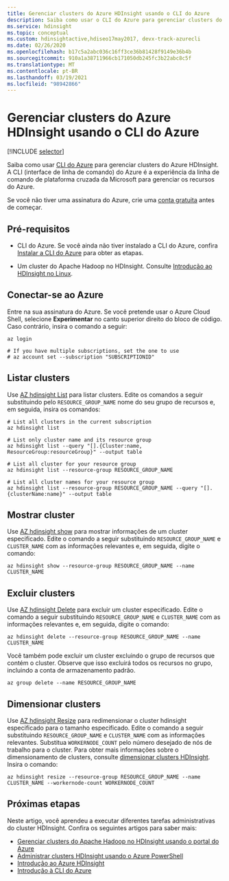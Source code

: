 ```yaml
---
title: Gerenciar clusters do Azure HDInsight usando o CLI do Azure
description: Saiba como usar o CLI do Azure para gerenciar clusters do Azure HDInsight. Os tipos de cluster incluem Apache Hadoop, Spark, HBase, Storm, Kafka, consulta interativa e serviços de ML.
ms.service: hdinsight
ms.topic: conceptual
ms.custom: hdinsightactive,hdiseo17may2017, devx-track-azurecli
ms.date: 02/26/2020
ms.openlocfilehash: b17c5a2abc036c16ff3ce36b81428f9149e36b4b
ms.sourcegitcommit: 910a1a38711966cb171050db245fc3b22abc8c5f
ms.translationtype: MT
ms.contentlocale: pt-BR
ms.lasthandoff: 03/19/2021
ms.locfileid: "98942866"
---
```

# <a name="manage-azure-hdinsight-clusters-using-azure-cli"></a>Gerenciar clusters do Azure HDInsight usando o CLI do Azure

[!INCLUDE [selector](../../includes/hdinsight-portal-management-selector.md)]

Saiba como usar [CLI do Azure](/cli/azure/) para gerenciar clusters do Azure HDInsight. A CLI (interface de linha de comando) do Azure é a experiência da linha de comando de plataforma cruzada da Microsoft para gerenciar os recursos do Azure.

Se você não tiver uma assinatura do Azure, crie uma [conta gratuita](https://azure.microsoft.com/free/?WT.mc_id=A261C142F) antes de começar.

## <a name="prerequisites"></a>Pré-requisitos

* CLI do Azure. Se você ainda não tiver instalado a CLI do Azure, confira [Instalar a CLI do Azure](/cli/azure/install-azure-cli) para obter as etapas.

* Um cluster do Apache Hadoop no HDInsight. Consulte [Introdução ao HDInsight no Linux](hadoop/apache-hadoop-linux-tutorial-get-started.md).

## <a name="connect-to-azure"></a>Conectar-se ao Azure

Entre na sua assinatura do Azure. Se você pretende usar o Azure Cloud Shell, selecione **Experimentar** no canto superior direito do bloco de código. Caso contrário, insira o comando a seguir:

```azurecli-interactive
az login

# If you have multiple subscriptions, set the one to use
# az account set --subscription "SUBSCRIPTIONID"
```

## <a name="list-clusters"></a>Listar clusters

Use [AZ hdinsight List](/cli/azure/hdinsight#az-hdinsight-list) para listar clusters. Edite os comandos a seguir substituindo pelo `RESOURCE_GROUP_NAME` nome do seu grupo de recursos e, em seguida, insira os comandos:

```azurecli-interactive
# List all clusters in the current subscription
az hdinsight list

# List only cluster name and its resource group
az hdinsight list --query "[].{Cluster:name, ResourceGroup:resourceGroup}" --output table

# List all cluster for your resource group
az hdinsight list --resource-group RESOURCE_GROUP_NAME

# List all cluster names for your resource group
az hdinsight list --resource-group RESOURCE_GROUP_NAME --query "[].{clusterName:name}" --output table
```

## <a name="show-cluster"></a>Mostrar cluster

Use [AZ hdinsight show](/cli/azure/hdinsight#az-hdinsight-show) para mostrar informações de um cluster especificado. Edite o comando a seguir substituindo `RESOURCE_GROUP_NAME` e `CLUSTER_NAME` com as informações relevantes e, em seguida, digite o comando:

```azurecli-interactive
az hdinsight show --resource-group RESOURCE_GROUP_NAME --name CLUSTER_NAME
```

## <a name="delete-clusters"></a>Excluir clusters

Use [AZ hdinsight Delete](/cli/azure/hdinsight#az-hdinsight-delete) para excluir um cluster especificado. Edite o comando a seguir substituindo `RESOURCE_GROUP_NAME` e `CLUSTER_NAME` com as informações relevantes e, em seguida, digite o comando:

```azurecli-interactive
az hdinsight delete --resource-group RESOURCE_GROUP_NAME --name CLUSTER_NAME
```

Você também pode excluir um cluster excluindo o grupo de recursos que contém o cluster. Observe que isso excluirá todos os recursos no grupo, incluindo a conta de armazenamento padrão.

```azurecli-interactive
az group delete --name RESOURCE_GROUP_NAME
```

## <a name="scale-clusters"></a>Dimensionar clusters

Use [AZ hdinsight Resize](/cli/azure/hdinsight#az-hdinsight-resize) para redimensionar o cluster hdinsight especificado para o tamanho especificado. Edite o comando a seguir substituindo `RESOURCE_GROUP_NAME` e `CLUSTER_NAME` com as informações relevantes. Substitua `WORKERNODE_COUNT` pelo número desejado de nós de trabalho para o cluster. Para obter mais informações sobre o dimensionamento de clusters, consulte [dimensionar clusters HDInsight](./hdinsight-scaling-best-practices.md). Insira o comando:

```azurecli-interactive
az hdinsight resize --resource-group RESOURCE_GROUP_NAME --name CLUSTER_NAME --workernode-count WORKERNODE_COUNT
```

## <a name="next-steps"></a>Próximas etapas

Neste artigo, você aprendeu a executar diferentes tarefas administrativas do cluster HDInsight. Confira os seguintes artigos para saber mais:

* [Gerenciar clusters do Apache Hadoop no HDInsight usando o portal do Azure](hdinsight-administer-use-portal-linux.md)
* [Administrar clusters HDInsight usando o Azure PowerShell](hdinsight-administer-use-powershell.md)
* [Introdução ao Azure HDInsight](hadoop/apache-hadoop-linux-tutorial-get-started.md)
* [Introdução à CLI do Azure](/cli/azure/get-started-with-azure-cli)
